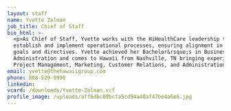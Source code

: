 ```yaml
---
layout: staff
name: Yvette Zolman
job_title: Chief of Staff
bio_html: >-
  <p>As Chief of Staff, Yvette works with the HiHealthCare leadership team to
  establish and implement operational processes, ensuring alignment in company
  goals and directives. Yvette achieved her Bachelor&rsquo;s in Business
  Administration and comes to Hawaii from Nashville, TN bringing experience in
  Project Management, Marketing, Customer Relations, and Administration.</p>
email: yvette@thehawaiigroup.com
phone: 808-529-9990
linkedin:
vcard: /downloads/Yvette-Zolman.vcf
profile_image: /uploads/aff6dbc09bcfa5cd94a40af47be4a6e6.jpg
---
```


